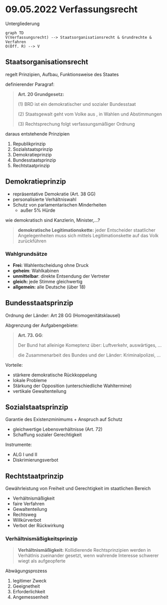 # 09.05.2022 Verfassungsrecht

Untergliederung

```mermaid
graph TD
V(Verfassungsrecht) --> Staatsorganisationsrecht & Grundrechte & Verfahren
O(Öff. R) --> V
```

## Staatsorganisationsrecht

regelt Prinzipien, Aufbau, Funktionsweise des Staates

definierender Paragraf:

> **Art. 20 Grundgesetz:** 
>
> (1) BRD ist ein demokratischer und sozialer Bundesstaat
>
> (2) Staatsgewalt geht vom Volke aus , in Wahlen und Abstimmungen
>
> (3) Rechtsprechung folgt verfassungsmäßiger Ordnung

daraus entstehende Prinzipien

1. Republikprinzip
2. Sozialstaatsprinzip
3. Demokratieprinzip
4. Bundesstaatsprinzip
5. Rechtstaatprinzip



## Demokratieprinzip

- repräsentative Demokratie (Art. 38 GG)
- personalisierte Verhältniswahl
- Schutz von parlamentarischen Minderheiten
    - außer 5% Hürde

wie demokratisch sind Kanzlerin, Minister,...?

> **demokratische Legitimationskette:** jeder Entscheider staatlicher Angelegenheiten muss sich mittels Legitimationskette auf das Volk zurückführen

### Wahlgrundsätze

- **Frei:** Wahlentscheidung ohne Druck
- **geheim**: Wahlkabinen
- **unmittelbar**: direkte Entsendung der Vertreter
- **gleich:** jede Stimme gleichwertig 
- **allgemein:** alle Deutsche (über 18)



## Bundesstaatsprinzip

Ordnung der Länder: Art 28 GG (Homogenitätsklausel)

Abgrenzung der Aufgabengebiete: 

> **Art. 73. GG**: 
>
> Der Bund hat alleinige Komeptenz über: Luftverkehr, auswärtiges, ...
>
> die Zusammenarbeit des Bundes und der Länder: Kriminalpolizei, ...

Vorteile:

- stärkere demokratische Rückkoppelung
- lokale Probleme
- Stärkung der Opposition (unterschiedliche Wahltermine)
- vertikale Gewaltenteilung



## Sozialstaatsprinzip

Garantie des Existenzminimums + Anspruch auf Schutz

- gleichwertige Lebensverhältnisse (Art. 72)
- Schaffung sozialer Gerechtigkeit

Instrumente:

- ALG I und II
- Diskrimierungsverbot



## Rechtstaatprinzip

Gewährleistung von Freiheit und Gerechtigkeit im staatlichen Bereich

- Verhältnismäßigkeit
- faire Verfahren
- Gewaltenteilung
- Rechtsweg 
- Willkürverbot
- Verbot der Rückwirkung



###  Verhältnismäßigkeitsprinzip

> **Verhältnismäßigkeit:** Kollidierende Rechtsprinzipien werden in Verhätlnis zueinander gesetzt, wenn wahrende Interesse schwerer wiegt als aufgeopferte

Abwägungsprozess

1. legitimer Zweck
2. Geeignetheit
3. Erforderlichkeit
4. Angemessenheit
